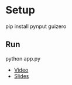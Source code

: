 # Setup

  pip install pynput guizero
  
## Run

  python app.py
  
* [Video](https://youtu.be/md2BUtJTwxI)
* [Slides](https://docs.google.com/presentation/d/e/2PACX-1vQR08zHulF-cMkB1rqfy_NWRqtH7bgnW-_Y6IZnMgQX4Gqu0-epXZLgMtCFSKhyvTk30msM1sPUFyBo/pub?start=false&loop=false&delayms=3000)
